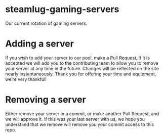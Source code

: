 # steamlug-gaming-servers
Our current rotation of gaming servers.

# Adding a server
If you wish to add your server to our pool, make a Pull Request, if it is
accepted we will add you to the contributing team to allow you to remove your
server at any time in the future. Changes will be reflected on the site nearly
instantaneously.
Thank you for offering your time and equipment, we’re very thankful!

# Removing a server
Either remove your server in a commit, or make another Pull Request, and we
will approve it. If this was your last server with us, we hope you understand
that we remove will remove you your commit access to this repo.
